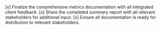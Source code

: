 [x] Finalize the comprehensive metrics documentation with all integrated client feedback.
[x] Share the completed summary report with all relevant stakeholders for additional input.
[x] Ensure all documentation is ready for distribution to relevant stakeholders.